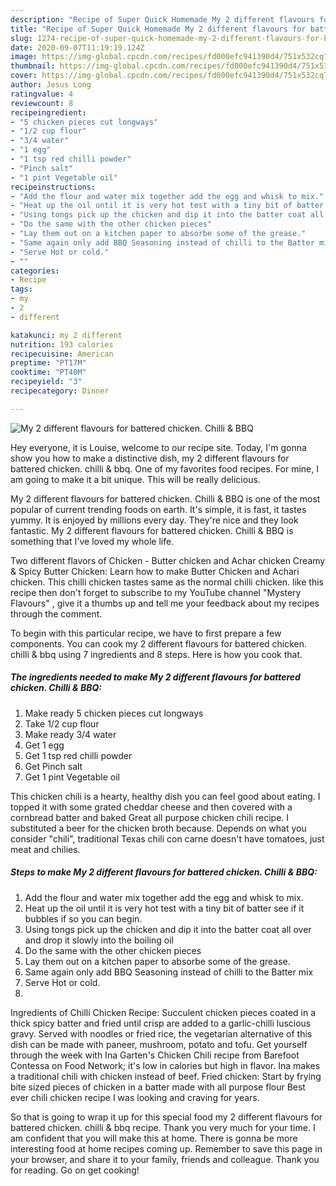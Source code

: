 ```yaml
---
description: "Recipe of Super Quick Homemade My 2 different flavours for battered chicken. Chilli &amp;amp; BBQ"
title: "Recipe of Super Quick Homemade My 2 different flavours for battered chicken. Chilli &amp;amp; BBQ"
slug: 1274-recipe-of-super-quick-homemade-my-2-different-flavours-for-battered-chicken-chilli-and-amp-bbq
date: 2020-09-07T11:19:19.124Z
image: https://img-global.cpcdn.com/recipes/fd000efc941390d4/751x532cq70/my-2-different-flavours-for-battered-chicken-chilli-bbq-recipe-main-photo.jpg
thumbnail: https://img-global.cpcdn.com/recipes/fd000efc941390d4/751x532cq70/my-2-different-flavours-for-battered-chicken-chilli-bbq-recipe-main-photo.jpg
cover: https://img-global.cpcdn.com/recipes/fd000efc941390d4/751x532cq70/my-2-different-flavours-for-battered-chicken-chilli-bbq-recipe-main-photo.jpg
author: Jesus Long
ratingvalue: 4
reviewcount: 8
recipeingredient:
- "5 chicken pieces cut longways"
- "1/2 cup flour"
- "3/4 water"
- "1 egg"
- "1 tsp red chilli powder"
- "Pinch salt"
- "1 pint Vegetable oil"
recipeinstructions:
- "Add the flour and water mix together add the egg and whisk to mix."
- "Heat up the oil until it is very hot test with a tiny bit of batter see if it bubbles if so you can begin."
- "Using tongs pick up the chicken and dip it into the batter coat all over and drop it slowly into the boiling oil"
- "Do the same with the other chicken pieces"
- "Lay them out on a kitchen paper to absorbe some of the grease."
- "Same again only add BBQ Seasoning instead of chilli to the Batter mix"
- "Serve Hot or cold."
- ""
categories:
- Recipe
tags:
- my
- 2
- different

katakunci: my 2 different 
nutrition: 193 calories
recipecuisine: American
preptime: "PT17M"
cooktime: "PT40M"
recipeyield: "3"
recipecategory: Dinner

---
```



![My 2 different flavours for battered chicken. Chilli &amp; BBQ](https://img-global.cpcdn.com/recipes/fd000efc941390d4/751x532cq70/my-2-different-flavours-for-battered-chicken-chilli-bbq-recipe-main-photo.jpg)

Hey everyone, it is Louise, welcome to our recipe site. Today, I'm gonna show you how to make a distinctive dish, my 2 different flavours for battered chicken. chilli &amp; bbq. One of my favorites food recipes. For mine, I am going to make it a bit unique. This will be really delicious.

My 2 different flavours for battered chicken. Chilli &amp; BBQ is one of the most popular of current trending foods on earth. It's simple, it is fast, it tastes yummy. It is enjoyed by millions every day. They're nice and they look fantastic. My 2 different flavours for battered chicken. Chilli &amp; BBQ is something that I've loved my whole life.

Two different flavors of Chicken - Butter chicken and Achar chicken Creamy &amp; Spicy Butter Chicken: Learn how to make Butter Chicken and Achari chicken. This chilli chicken tastes same as the normal chilli chicken. like this recipe then don&#39;t forget to subscribe to my YouTube channel &#34;Mystery Flavours&#34; , give it a thumbs up and tell me your feedback about my recipes through the comment.


To begin with this particular recipe, we have to first prepare a few components. You can cook my 2 different flavours for battered chicken. chilli &amp; bbq using 7 ingredients and 8 steps. Here is how you cook that.

<!--inarticleads1-->

##### The ingredients needed to make My 2 different flavours for battered chicken. Chilli &amp; BBQ:

1. Make ready 5 chicken pieces cut longways
1. Take 1/2 cup flour
1. Make ready 3/4 water
1. Get 1 egg
1. Get 1 tsp red chilli powder
1. Get Pinch salt
1. Get 1 pint Vegetable oil


This chicken chili is a hearty, healthy dish you can feel good about eating. I topped it with some grated cheddar cheese and then covered with a cornbread batter and baked Great all purpose chicken chili recipe. I substituted a beer for the chicken broth because. Depends on what you consider &#34;chili&#34;, traditional Texas chili con carne doesn&#39;t have tomatoes, just meat and chilies. 

<!--inarticleads2-->

##### Steps to make My 2 different flavours for battered chicken. Chilli &amp; BBQ:

1. Add the flour and water mix together add the egg and whisk to mix.
1. Heat up the oil until it is very hot test with a tiny bit of batter see if it bubbles if so you can begin.
1. Using tongs pick up the chicken and dip it into the batter coat all over and drop it slowly into the boiling oil
1. Do the same with the other chicken pieces
1. Lay them out on a kitchen paper to absorbe some of the grease.
1. Same again only add BBQ Seasoning instead of chilli to the Batter mix
1. Serve Hot or cold.
1. 


Ingredients of Chilli Chicken Recipe: Succulent chicken pieces coated in a thick spicy batter and fried until crisp are added to a garlic-chilli luscious gravy. Served with noodles or fried rice, the vegetarian alternative of this dish can be made with paneer, mushroom, potato and tofu. Get yourself through the week with Ina Garten&#39;s Chicken Chili recipe from Barefoot Contessa on Food Network; it&#39;s low in calories but high in flavor. Ina makes a traditional chili with chicken instead of beef. Fried chicken: Start by frying bite sized pieces of chicken in a batter made with all purpose flour Best ever chili chicken recipe I was looking and craving for years. 

So that is going to wrap it up for this special food my 2 different flavours for battered chicken. chilli &amp; bbq recipe. Thank you very much for your time. I am confident that you will make this at home. There is gonna be more interesting food at home recipes coming up. Remember to save this page in your browser, and share it to your family, friends and colleague. Thank you for reading. Go on get cooking!
